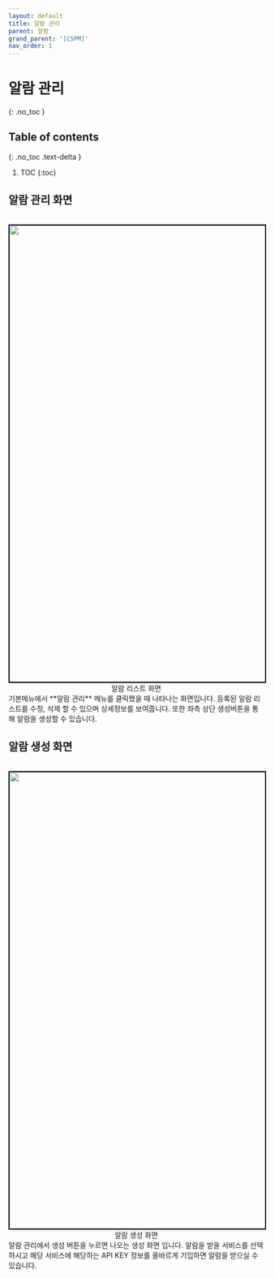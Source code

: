 ```yaml
---
layout: default
title: 알람 관리
parent: 알람
grand_parent: '[CSPM]'
nav_order: 1
---
```


# 알람 관리

{: .no_toc }
<br>

## Table of contents

{: .no_toc .text-delta }

1. TOC
   {:toc}

## 알람 관리 화면

<br>
<center>
    <img
        src="/assets/images/알람 관리2.png"
        width="1600"
        height="900"
        style="border: 2px solid black;"
    />
    <figcaption>알람 리스트 화면</figcaption>
</center>
기본메뉴에서 **알람 관리** 메뉴를 클릭했을 때 나타나는 화면입니다.
등록된 알람 리스트를 수정, 삭제 할 수 있으며 상세정보를 보여줍니다.
또한 좌측 상단 생성버튼을 통해 알람을 생성할 수 있습니다.

## 알람 생성 화면

<br>
<center>
    <img
        src="/assets/images/알람 관리1.png"
        width="1600"
        height="900"
        style="border: 2px solid black;"
    />
    <figcaption>알람 생성 화면</figcaption>
</center>
알람 관리에서 생성 버튼을 누르면 나오는 생성 화면 입니다.
알람을 받을 서비스를 선택하시고 해당 서비스에 해당하는 API KEY 정보를 올바르게 기입하면 알람을 받으실 수 있습니다.
